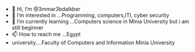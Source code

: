 - 👋 Hi, I’m @3mmar3bdalkber
- 👀 I’m interested in ...Programming, computers,ITI, cyber security 
- 🌱 I’m currently learning ...Computers science in Minia University
  but i am still beginner 
- 📫 How to reach me ...Egypt
- university....Faculty of Computers and Information Minia University
<!---
3mmar3bdalkber/3mmar3bdalkber is a ✨ special ✨ repository because its `README.md` (this file) appears on your GitHub profile.
You can click the Preview link to take a look at your changes.
--->
